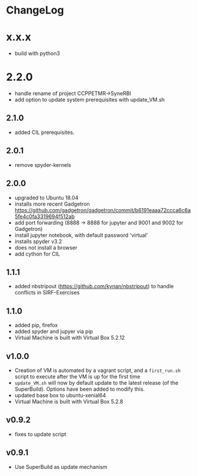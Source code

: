 # ChangeLog

# x.x.x
- build with python3

# 2.2.0

- handle rename of project CCPPETMR->SyneRBI
- add option to update system prerequisites with update_VM.sh

## 2.1.0

- added CIL prerequisites. 

## 2.0.1
- remove spyder-kernels

## 2.0.0
- upgraded to Ubuntu 18.04
- installs more recent Gadgetron https://github.com/gadgetron/gadgetron/commit/b6191eaaa72ccca6c6a5fe4c0fa3319694f512ab
- add port forwarding (8888 -> 8888 for jupyter and 9001 and 9002 for Gadgetron)
- install jupyter notebook, with default password 'virtual'
- installs spyder v3.2
- does not install a browser
- add cython for CIL


## 1.1.1
- added nbstripout (https://github.com/kynan/nbstripout) to handle conflicts in SIRF-Exercises

## 1.1.0
- added pip, firefox 
- added spyder and jupyer via pip
- Virtual Machine is built with Virtual Box 5.2.12

## v1.0.0
- Creation of VM is automated by a vagrant script, and a `first_run.sh` script to execute after the VM is up for the first time
- `update_VM.sh` will now by default update to the latest release (of the SuperBuild). Options have been added to modify this.
- updated base box to ubuntu-xenial64
- Virtual Machine is built with Virtual Box 5.2.8

## v0.9.2
- fixes to update script

## v0.9.1
-  Use SuperBuild as update mechanism
